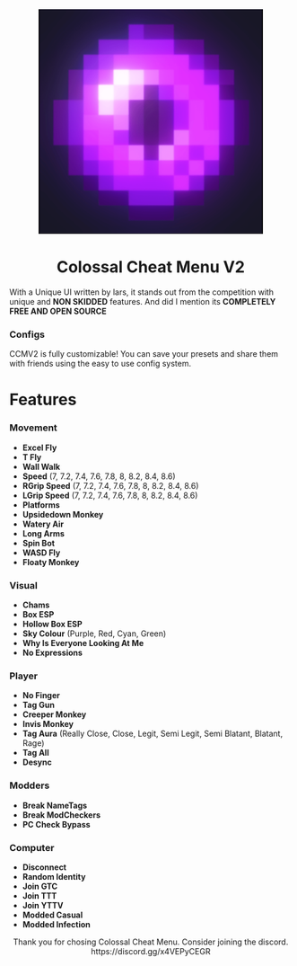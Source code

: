 <div align="center">
  <img src="images/ccmlogo.png" width="400" height="400" />
  <h1>Colossal Cheat Menu V2</h1>
</div>

With a Unique UI written by lars, it stands out from the competition with unique and **NON SKIDDED** features. And did I mention its **COMPLETELY FREE AND OPEN SOURCE**

### Configs
CCMV2 is fully customizable! You can save your presets and share them with friends using the easy to use config system.

# Features
### Movement
- **Excel Fly**
- **T Fly**
- **Wall Walk**
- **Speed** (7, 7.2, 7.4, 7.6, 7.8, 8, 8.2, 8.4, 8.6)
- **RGrip Speed** (7, 7.2, 7.4, 7.6, 7.8, 8, 8.2, 8.4, 8.6)
- **LGrip Speed** (7, 7.2, 7.4, 7.6, 7.8, 8, 8.2, 8.4, 8.6)
- **Platforms**
- **Upsidedown Monkey**
- **Watery Air**
- **Long Arms**
- **Spin Bot**
- **WASD Fly**
- **Floaty Monkey**

### Visual
- **Chams**
- **Box ESP**
- **Hollow Box ESP**
- **Sky Colour** (Purple, Red, Cyan, Green)
- **Why Is Everyone Looking At Me**
- **No Expressions**

### Player
- **No Finger**
- **Tag Gun**
- **Creeper Monkey**
- **Invis Monkey**
- **Tag Aura** (Really Close, Close, Legit, Semi Legit, Semi Blatant, Blatant, Rage)
- **Tag All**
- **Desync**

### Modders
- **Break NameTags**
- **Break ModCheckers**
- **PC Check Bypass**

### Computer
- **Disconnect**
- **Random Identity**
- **Join GTC**
- **Join TTT**
- **Join YTTV**
- **Modded Casual**
- **Modded Infection**

<div align="center">
  <div</div>
  Thank you for chosing Colossal Cheat Menu.
  Consider joining the discord. https://discord.gg/x4VEPyCEGR
</div>